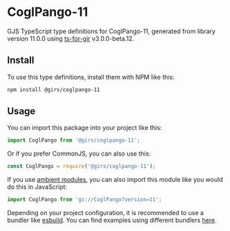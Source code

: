 
# CoglPango-11

GJS TypeScript type definitions for CoglPango-11, generated from library version 11.0.0 using [ts-for-gir](https://github.com/gjsify/ts-for-gjs) v3.0.0-beta.12.

## Install

To use this type definitions, install them with NPM like this:
```bash
npm install @girs/coglpango-11
```

## Usage

You can import this package into your project like this:
```ts
import CoglPango from '@girs/coglpango-11';
```

Or if you prefer CommonJS, you can also use this:
```ts
const CoglPango = require('@girs/coglpango-11');
```

If you use [ambient modules](https://github.com/gjsify/ts-for-gir/tree/main/packages/cli#ambient-modules), you can also import this module like you would do this in JavaScript:

```ts
import CoglPango from 'gi://CoglPango?version=11';
```

Depending on your project configuration, it is recommended to use a bundler like [esbuild](https://esbuild.github.io/). You can find examples using different bundlers [here](https://github.com/gjsify/ts-for-gir/tree/main/examples).